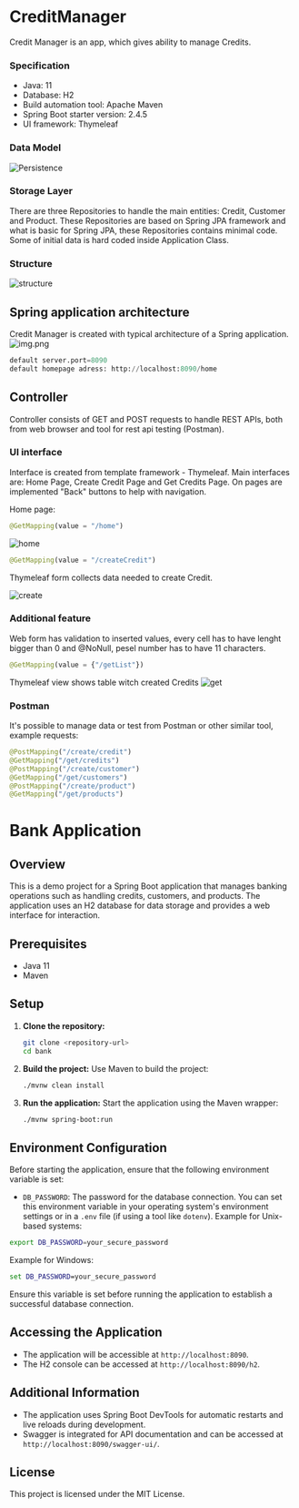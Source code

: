 # CreditManager

Credit Manager is an app, which gives ability to manage Credits.

### Specification
- Java: 11
- Database: H2
- Build automation tool: Apache Maven
- Spring Boot starter version: 2.4.5
- UI framework: Thymeleaf

### Data Model
![Persistence](https://user-images.githubusercontent.com/48919716/116630460-74aff380-a953-11eb-88c4-3c556ab29a08.png)
### Storage Layer
There are three Repositories to handle the main entities: Credit, Customer and Product. These Repositories are based on Spring JPA framework and what is basic for Spring JPA, these Repositories contains minimal code. Some of initial data is hard coded inside Application Class.
### Structure
![structure](https://user-images.githubusercontent.com/48919716/116634593-ce68eb80-a95c-11eb-86aa-e6d4a4461d8c.png)
## Spring application architecture
Credit Manager is created with typical architecture of a Spring application.
![img.png](https://www.programmersought.com/images/45/c362377c7839fb163acf0e8fc6ae7705.png)
```python
default server.port=8090
default homepage adress: http://localhost:8090/home
```
## Controller 
Controller consists of GET and POST requests to handle REST APIs, both from web browser and tool for rest api testing (Postman).
### UI interface
Interface is created from template framework - Thymeleaf. 
Main interfaces are: Home Page, Create Credit Page and Get Credits Page. On pages are implemented "Back" buttons to help with navigation.

Home page:
```python
@GetMapping(value = "/home")
```
![home](https://user-images.githubusercontent.com/48919716/116630510-914c2b80-a953-11eb-999f-9b6272940640.png)

```python
@GetMapping(value = "/createCredit")
```
Thymeleaf form collects data needed to create Credit.

![create](https://user-images.githubusercontent.com/48919716/116630504-8d200e00-a953-11eb-844d-ffd02a1ffc77.png)

### Additional feature
Web form has validation to inserted values, every cell has to have lenght bigger than 0 and @NoNull, pesel number has to have 11 characters.

```python
@GetMapping(value = {"/getList"})
```
Thymeleaf view shows table witch created Credits
![get](https://user-images.githubusercontent.com/48919716/116630507-8f826800-a953-11eb-8038-74584cefe4ec.png)

### Postman
It's possible to manage data or test from Postman or other similar tool, example requests:
```python
@PostMapping("/create/credit")
@GetMapping("/get/credits")
@PostMapping("/create/customer")
@GetMapping("/get/customers")
@PostMapping("/create/product")
@GetMapping("/get/products")
```


# Bank Application 
## Overview 
This is a demo project for a Spring Boot application that manages banking operations such as handling credits, customers, and products. The application uses an H2 database for data storage and provides a web interface for interaction. 
## Prerequisites 
- Java 11 
- Maven 
## Setup 
1. **Clone the repository:** 
   ```bash 
   git clone <repository-url> 
   cd bank 
   ``` 
2. **Build the project:** 
   Use Maven to build the project: 
   ```bash 
   ./mvnw clean install 
   ``` 
3. **Run the application:** 
   Start the application using the Maven wrapper: 
   ```bash 
   ./mvnw spring-boot:run 
   ``` 
## Environment Configuration 
Before starting the application, ensure that the following environment variable is set: 
- `DB_PASSWORD`: The password for the database connection. 
You can set this environment variable in your operating system's environment settings or in a `.env` file (if using a tool like `dotenv`). 
Example for Unix-based systems: 
```bash 
export DB_PASSWORD=your_secure_password 
``` 
Example for Windows: 
```cmd 
set DB_PASSWORD=your_secure_password 
``` 
Ensure this variable is set before running the application to establish a successful database connection. 
## Accessing the Application 
- The application will be accessible at `http://localhost:8090`. 
- The H2 console can be accessed at `http://localhost:8090/h2`. 
## Additional Information 
- The application uses Spring Boot DevTools for automatic restarts and live reloads during development. 
- Swagger is integrated for API documentation and can be accessed at `http://localhost:8090/swagger-ui/`. 
## License 
This project is licensed under the MIT License. 